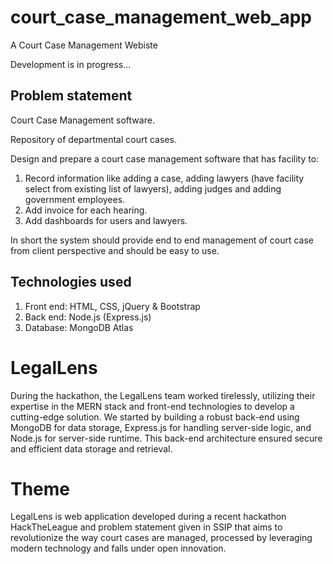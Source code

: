 # court_case_management_web_app
A Court Case Management Webiste

Development is in progress...

## Problem statement
Court Case Management software.

Repository of departmental court cases.

Design and prepare a court case management software that has facility to: 
1. Record information like adding a case, adding lawyers (have facility select from existing list of lawyers), adding judges and adding government employees.
2. Add invoice for each hearing.
3. Add dashboards for users and lawyers.

In short the system should provide end to end management of court case from client perspective and should be easy to use.


## Technologies used
1. Front end: HTML, CSS, jQuery & Bootstrap
2. Back end: Node.js (Express.js)
3. Database: MongoDB Atlas

# LegalLens

During the hackathon, the LegalLens team worked tirelessly, utilizing their expertise in the MERN stack and front-end technologies to develop a cutting-edge solution. We started by building a robust back-end using MongoDB for data storage, Express.js for handling server-side logic, and Node.js for server-side runtime. This back-end architecture ensured secure and efficient data storage and retrieval. 


# Theme

LegalLens is web application developed during a recent hackathon HackTheLeague and problem statement given in SSIP that aims to revolutionize the way court cases are managed, processed by leveraging modern technology and falls under open innovation. 


